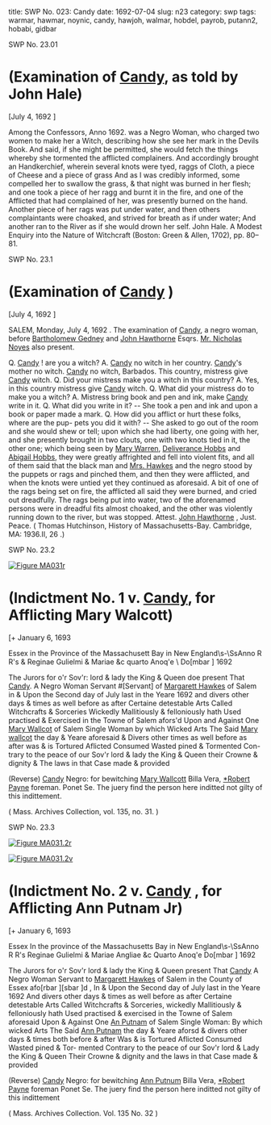 title: SWP No. 023: Candy
date: 1692-07-04
slug: n23
category: swp
tags: warmar, hawmar, noynic, candy, hawjoh, walmar, hobdel, payrob, putann2, hobabi, gidbar




<div markdown class="doc" id="n23.01">

<div class="doc_id">SWP No. 23.01</div>


# (Examination of [Candy](/tag/candy.html), as told by John Hale)

[July 4, 1692 ]

Among the Confessors, Anno 1692. was a Negro Woman, who charged two women to make her a Witch, describing how she see her mark in the Devils Book. And said, if she might be permitted, she would fetch the things whereby she tormented the afflicted complainers. And accordingly brought an Handkerchief, wherein several knots were tyed, raggs of Cloth, a piece of Cheese and a piece of grass And as I was credibly informed, some compelled her to swallow the grass, & that night was burned in her flesh; and one took a piece of her ragg and burnt it in the fire, and one of the Afflicted that had complained of her, was presently burned on the hand. Another piece of her rags was put under water, and then others complaintants were choaked, and strived for breath as if under water; And another ran to the River as if she would drown her self. 
John Hale. A Modest Enquiry into the Nature of Witchcraft (Boston: Green & Allen, 1702), pp. 80–81.

</div>



<div markdown class="doc" id="n23.1">

<div class="doc_id">SWP No. 23.1</div>


# (Examination of [Candy](/tag/candy.html) )

[July 4, 1692 ]

SALEM, Monday, July 4, 1692 . The examination of [Candy](/tag/candy.html), a  negro woman, before [Bartholomew Gedney](/tag/gidbar.html) and [John Hawthorne](/tag/hawjoh.html)  Esqrs. [Mr. Nicholas Noyes](/tag/noynic.html) also present.

Q. [Candy](/tag/candy.html) ! are you a witch? A. [Candy](/tag/candy.html) no witch in her country.  [Candy](/tag/candy.html)'s mother no witch. [Candy](/tag/candy.html) no witch, Barbados. This country,  mistress give [Candy](/tag/candy.html) witch. Q. Did your mistress make you a witch in  this country? A. Yes, in this country mistress give [Candy](/tag/candy.html) witch.  Q. What did your mistress do to make you a witch? A. Mistress bring  book and pen and ink, make [Candy](/tag/candy.html) write in it. Q. What did you write  in it? -- She took a pen and ink and upon a book or paper made a  mark. Q. How did you afflict or hurt these folks, where are the pup-  pets you did it with? -- She asked to go out of the room and she  would shew or tell; upon which she had liberty, one going with her,  and she presently brought in two clouts, one with two knots tied in  it, the other one; which being seen by [Mary Warren](/tag/warmar.html), [Deliverance Hobbs](/tag/hobdel.html) and [Abigail Hobbs](/tag/hobabi.html), they were greatly affrighted and fell into  violent fits, and all of them said that the black man and [Mrs. Hawkes](/tag/hawmar.html)  and the negro stood by the puppets or rags and pinched them, and  then they were afflicted, and when the knots were untied yet they  continued as aforesaid. A bit of one of the rags being set on fire, the  afflicted all said they were burned, and cried out dreadfully. The  rags being put into water, two of the aforenamed persons were in  dreadful fits almost choaked, and the other was violently running  down to the river, but was stopped.
Attest. [John Hawthorne](/tag/hawjoh.html) , Just. Peace. ( Thomas Hutchinson,  History of Massachusetts-Bay. Cambridge, MA: 1936.II, 26 .)

</div>



<div markdown class="doc" id="n23.2">

<div class="doc_id">SWP No. 23.2</div>



<span markdown class="figure">[![Figure MA031r](archives/MA135/small/MA031r.jpg)](archives/MA135/large/MA031r.jpg)</span>


# (Indictment No. 1 v. [Candy](/tag/candy.html), for Afflicting Mary Walcott)

[+ January 6, 1693 

Essex in the Province of  the Massachusett Bay  in New England\s-\SsAnno R R's & Reginae Gulielmi & Mariae &c quarto Anoq'e \ Do[mbar ] 1692

The Jurors for o'r Sov'r: lord & lady the King & Queen doe present  That [Candy](/tag/candy.html). A Negro Woman Servant #[Servant] of [Margarett Hawkes](/tag/hawmar.html) of Salem in & Upon the Second day of July last in the Yeare 1692 and divers other days & times as well before as after Certaine  detestable Arts Called Witchcrafts & Sorceries Wickedly Mallitiously  & felloniously hath Used practised & Exercised in the Towne of  Salem afors'd Upon and Against One [Mary Wallcot](/tag/walmar.html) of Salem Single  Woman by which Wicked Arts The Said [Mary wallcot](/tag/walmar.html) the day  & Yeare aforesaid & Divers other times as well before as after was  & is Tortured Aflicted Consumed Wasted pined & Tormented Con-  trary to the peace of our Sov'r lord & lady the King & Queen their  Crowne & dignity & The laws in that Case made & provided

(Reverse) [Candy](/tag/candy.html) Negro: for bewitching [Mary Wallcott](/tag/walmar.html) Billa Vera,  [*Robert Payne](/tag/payrob.html) foreman. Ponet Se. The juery find the person here  inditted not gilty of this indittement.

( Mass. Archives Collection, vol. 135, no. 31. )


</div>



<div markdown class="doc" id="n23.3">

<div class="doc_id">SWP No. 23.3</div>



<span markdown class="figure">[![Figure MA031.2r](archives/MA135/small/MA031.2r.jpg)](archives/MA135/large/MA031.2r.jpg)</span>



<span markdown class="figure">[![Figure MA031.2v](archives/MA135/small/MA031.2v.jpg)](archives/MA135/large/MA031.2v.jpg)</span>


# (Indictment No. 2 v. [Candy](/tag/candy.html) , for Afflicting Ann Putnam Jr)

[+ January 6, 1693 

Essex In the province of the  Massachusetts Bay in New  England\s-\SsAnno R R's Reginae Gulielmi & Mariae Angliae &c Quarto Anoq'e  Do[mbar ] 1692

The Jurors for o'r Sov'r lord & lady the King & Queen present  That [Candy](/tag/candy.html) A Negro Woman Servant to [Margarett Hawkes](/tag/hawmar.html) of Salem  in the County of Essex afo[rbar ][sbar ]d , In & Upon the Second day of July last in the Yeare 1692 And divers other days & times as well before  as after Certaine detestable Arts Called Witchcrafts & Sorceries,  wickedly Mallitiously & felloniously hath Used practised & exercised  in the Towne of Salem aforesaid Upon & Against One [An Putnam](/tag/putann2.html) of  Salem Single Woman: By which wicked Arts The Said [Ann Putnam](/tag/putann2.html)   the day & Yeare aforsd & divers other days & times both before  & after Was & is Tortured Aflicted Consumed Wasted pined & Tor-  mented Contrary to the peace of our Sov'r lord & Lady the King  & Queen Their Crowne & dignity and the laws in that Case made  & provided

(Reverse) [Candy](/tag/candy.html) Negro: for bewitching [Ann Putnum](/tag/putann2.html) Billa Vera,  [*Robert Payne](/tag/payrob.html) foreman Ponet Se. The juery find the person here  inditted not gilty of this indittement

( Mass. Archives Collection. Vol. 135 No. 32 )


</div>

